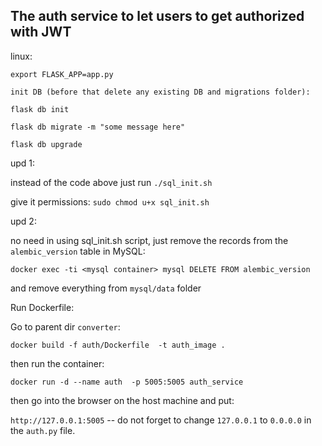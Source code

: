 ## The auth service to let users to get authorized with JWT

linux:
```
export FLASK_APP=app.py

init DB (before that delete any existing DB and migrations folder):

flask db init

flask db migrate -m "some message here"

flask db upgrade
```
upd 1:

instead of the code above just run `./sql_init.sh`

give it permissions: `sudo chmod u+x sql_init.sh` 

upd 2:

no need in using sql_init.sh script, just remove the records from the `alembic_version` table in MySQL:

`docker exec -ti <mysql container> mysql DELETE FROM alembic_version`

and remove everything from `mysql/data` folder




Run Dockerfile:

Go to parent dir `converter`:

`docker build -f auth/Dockerfile  -t auth_image . `

then run the container:

`docker run -d --name auth  -p 5005:5005 auth_service`

then go into the browser on the host machine and put:

`http://127.0.0.1:5005` -- do not forget to change `127.0.0.1` to `0.0.0.0` in the `auth.py` file.